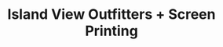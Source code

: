 ---
title: "Island View Outfitters + Screen Printing"
url: /isla-vista/island-view-outfitters-screen-printing/
shop: Kleidung
---